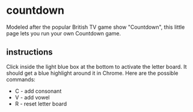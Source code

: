 # countdown

Modeled after the popular British TV game show "Countdown", this little page lets you run your own Countdown game.

## instructions

Click inside the light blue box at the bottom to activate the letter board. It should get a blue highlight around it in Chrome. Here are the possible commands:

* C - add consonant
* V - add vowel
* R - reset letter board

